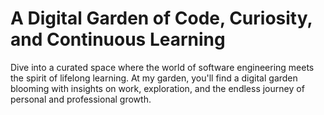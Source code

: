 # A Digital Garden of Code, Curiosity, and Continuous Learning

Dive into a curated space where the world of software engineering meets the spirit of lifelong learning. At my garden, you'll find a digital garden blooming with insights on work, exploration, and the endless journey of personal and professional growth.